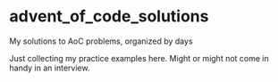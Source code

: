 # advent_of_code_solutions
My solutions to AoC problems, organized by days

Just collecting my practice examples here. Might or might not come in handy in an interview.
